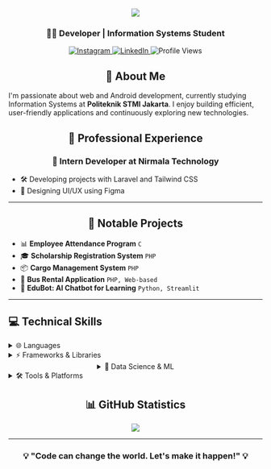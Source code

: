 <h1 align="center">
  <img src="https://readme-typing-svg.herokuapp.com/?lines=Hello+There!+👋;I'm+Ibrahim+Haykal+Alatas;&center=true&size=35&width=500&height=70&duration=4000&pause=1000">
</h1>

<h3 align="center">👨‍💻 Developer | Information Systems Student</h3>

<p align="center">
  <a href="https://instagram.com/ibrahim_haykal">
    <img src="https://img.shields.io/badge/Instagram-%23E4405F.svg?logo=Instagram&logoColor=white" alt="Instagram">
  </a>
  <a href="https://linkedin.com/in/ibrahimhaykalalatas">
    <img src="https://img.shields.io/badge/LinkedIn-%230077B5.svg?logo=linkedin&logoColor=white" alt="LinkedIn">
  </a>
  <img src="https://komarev.com/ghpvc/?username=ibrahimhaykal&color=5865F2" alt="Profile Views">
</p>

<h2 align="center">🚀 About Me</h2>

I'm passionate about web and Android development, currently studying Information Systems at **Politeknik STMI Jakarta**. I enjoy building efficient, user-friendly applications and continuously exploring new technologies.

<h2 align="center">💼 Professional Experience</h2>

<h3 align="center">🏢 Intern Developer at Nirmala Technology</h3>

- 🛠️ Developing projects with Laravel and Tailwind CSS
- 🎨 Designing UI/UX using Figma

---

<h2 align="center">🎯 Notable Projects</h2>

- 📊 **Employee Attendance Program** `C`  
- 🎓 **Scholarship Registration System** `PHP`  
- 📦 **Cargo Management System** `PHP`  
- 🚌 **Bus Rental Application** `PHP, Web-based`  
- 🤖 **EduBot: AI Chatbot for Learning** `Python, Streamlit`  

---

<h2>💻 Technical Skills</h2>

<details>
<summary>🌐 Languages</summary>
<br>

<div>

![C](https://img.shields.io/badge/c-%2300599C.svg?style=for-the-badge&logo=c&logoColor=white)
![C#](https://img.shields.io/badge/c%23-%23239120.svg?style=for-the-badge&logo=csharp&logoColor=white)
![Java](https://img.shields.io/badge/java-%23ED8B00.svg?style=for-the-badge&logo=openjdk&logoColor=white)
![JavaScript](https://img.shields.io/badge/javascript-%23323330.svg?style=for-the-badge&logo=javascript&logoColor=%23F7DF1E)
![PHP](https://img.shields.io/badge/php-%23777BB4.svg?style=for-the-badge&logo=php&logoColor=white)
![Python](https://img.shields.io/badge/python-3670A0?style=for-the-badge&logo=python&logoColor=ffdd54)
![HTML5](https://img.shields.io/badge/html5-%23E34F26.svg?style=for-the-badge&logo=html5&logoColor=white)
![CSS3](https://img.shields.io/badge/css3-%231572B6.svg?style=for-the-badge&logo=css3&logoColor=white)
![Kotlin](https://img.shields.io/badge/kotlin-%230095D5.svg?style=for-the-badge&logo=kotlin&logoColor=white)

</div>
</details>

<details>
<summary>⚡ Frameworks & Libraries</summary>
<br>

<div>

![Next JS](https://img.shields.io/badge/Next-black?style=for-the-badge&logo=next.js&logoColor=white)
![Laravel](https://img.shields.io/badge/Laravel-red?style=for-the-badge&logo=laravel&logoColor=white)
![TailwindCSS](https://img.shields.io/badge/tailwindcss-%2338B2AC.svg?style=for-the-badge&logo=tailwind-css&logoColor=white)
![Bootstrap](https://img.shields.io/badge/bootstrap-%238511FA.svg?style=for-the-badge&logo=bootstrap&logoColor=white)
![DaisyUI](https://img.shields.io/badge/daisyui-5A0EF8?style=for-the-badge&logo=daisyui&logoColor=white)
![Chart.js](https://img.shields.io/badge/chart.js-F5788D.svg?style=for-the-badge&logo=chart.js&logoColor=white)

</div>
</details>

<details>
<summary align="center">🤖 Data Science & ML</summary>
<br>

<div align="center">

![Keras](https://img.shields.io/badge/Keras-%23D00000.svg?style=for-the-badge&logo=Keras&logoColor=white)
![TensorFlow](https://img.shields.io/badge/TensorFlow-%23FF6F00.svg?style=for-the-badge&logo=TensorFlow&logoColor=white)
![NumPy](https://img.shields.io/badge/numpy-%23013243.svg?style=for-the-badge&logo=numpy&logoColor=white)
![Pandas](https://img.shields.io/badge/pandas-%23150458.svg?style=for-the-badge&logo=pandas&logoColor=white)
![scikit-learn](https://img.shields.io/badge/scikit--learn-%23F7931E.svg?style=for-the-badge&logo=scikit-learn&logoColor=white)

</div>
</details>

<details>
<summary>🛠️ Tools & Platforms</summary>
<br>

<div>

![Git](https://img.shields.io/badge/git-%23F05033.svg?style=for-the-badge&logo=git&logoColor=white)
![GitHub](https://img.shields.io/badge/github-%23121011.svg?style=for-the-badge&logo=github&logoColor=white)
![Figma](https://img.shields.io/badge/figma-%23F24E1E.svg?style=for-the-badge&logo=figma&logoColor=white)
![Canva](https://img.shields.io/badge/Canva-%2300C4CC.svg?style=for-the-badge&logo=Canva&logoColor=white)

</div>
</details>

<h2 align="center">📊 GitHub Statistics</h2>

<p align="center">
  <img src="https://github-readme-stats.vercel.app/api/top-langs/?username=ibrahimhaykal&theme=tokyonight&layout=compact" />
</p>

---

<h3 align="center">💡 "Code can change the world. Let's make it happen!" 💡</h3>
